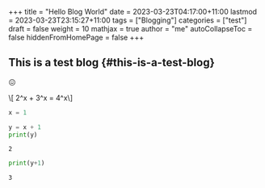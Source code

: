 +++
title = "Hello Blog World"
date = 2023-03-23T04:17:00+11:00
lastmod = 2023-03-23T23:15:27+11:00
tags = ["Blogging"]
categories = ["test"]
draft = false
weight = 10
mathjax = true
author = "me"
autoCollapseToc = false
hiddenFromHomePage = false
+++

## This is a test blog {#this-is-a-test-blog}

😖

\\[ 2^x + 3^x = 4^x\\]

```python
x = 1
```

```python
y = x + 1
print(y)
```

```text
2
```

```python
print(y+1)
```

```text
3
```
